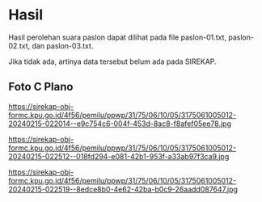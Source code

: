 # Hasil

Hasil perolehan suara paslon dapat dilihat pada file paslon-01.txt, paslon-02.txt, dan paslon-03.txt.

Jika tidak ada, artinya data tersebut belum ada pada SIREKAP.

## Foto C Plano

https://sirekap-obj-formc.kpu.go.id/4f56/pemilu/ppwp/31/75/06/10/05/3175061005012-20240215-022014--e9c754c6-004f-453d-8ac8-f8afef05ee78.jpg

https://sirekap-obj-formc.kpu.go.id/4f56/pemilu/ppwp/31/75/06/10/05/3175061005012-20240215-022512--018fd294-e081-42b1-953f-a33ab97f3ca9.jpg

https://sirekap-obj-formc.kpu.go.id/4f56/pemilu/ppwp/31/75/06/10/05/3175061005012-20240215-022519--8edce8b0-4e62-42ba-b0c9-26aadd087647.jpg
